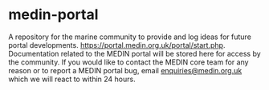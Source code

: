 # medin-portal
A repository for the marine community to provide and log ideas for future portal developments. https://portal.medin.org.uk/portal/start.php. 
Documentation related to the MEDIN portal will be stored here for access by the community. If you would like to contact the MEDIN core team for any reason or to report a MEDIN portal bug, email enquiries@medin.org.uk which we will react to within 24 hours.

